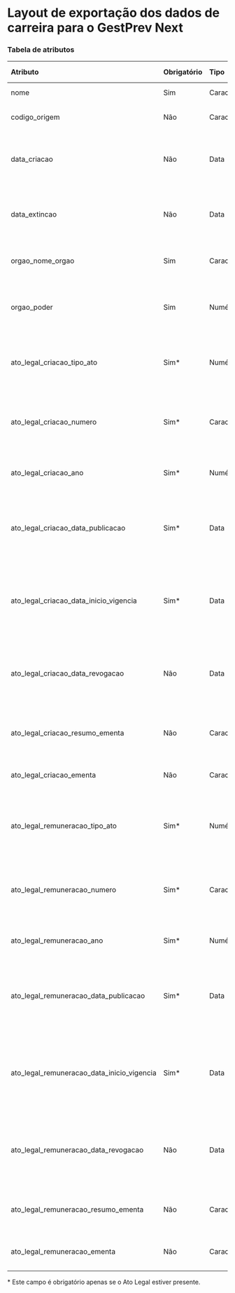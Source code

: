 # Layout de exportação dos dados de carreira para o GestPrev Next

### Tabela de atributos

 | Atributo                                   | Obrigatório | Tipo     | Descrição                                                                                           | Tamanho máximo |
 | :----------------------------------------- | :---------- | :------- | :-------------------------------------------------------------------------------------------------- | -------------: |
 | nome                                       | Sim         | Caracter | Nome da carreira                                                                                    | 60             |
 | codigo_origem                              | Não         | Caracter | Código de origem da carreira                                                                        | 6              |
 | data_criacao                               | Não         | Data     | Data da criação da carreira, preencher no formato DD/MM/AAAA                                        | 10             |
 | data_extincao                              | Não         | Data     | Data da extinção da carreira, preencher no formato DD/MM/AAAA                                       | 10             |
 | orgao_nome_orgao                           | Sim         | Caracter | Nome do órgão vinculado à carreira                                                                  | 100            |
 | orgao_poder                                | Sim         | Numérico | Poder do órgão vinculado à carreira, de acordo com a Tabela 19                                      | 1              |
 | ato_legal_criacao_tipo_ato                 | Sim\*       | Numérico | Tipo do ato legal de criação da carreira, de acordo com a Tabela 23                                 | 2              |
 | ato_legal_criacao_numero                   | Sim\*       | Caracter | Número do ato legal de criaçao da carreira, preencher somente com números                           | 12             |
 | ato_legal_criacao_ano                      | Sim\*       | Numérico | Ano do ato legal de criação da carreira                                                             | 4              |
 | ato_legal_criacao_data_publicacao          | Sim\*       | Data     | Data de publicação do ato legal de criação da carreira, preencher no formato DD/MM/AAAA             | 10             |
 | ato_legal_criacao_data_inicio_vigencia     | Sim\*       | Data     | Data de início de vigência do ato legal de criação da carreira, preencher no formato DD/MM/AAAA     | 10             |
 | ato_legal_criacao_data_revogacao           | Não         | Data     | Data de revogação do ato legal de criação da carreira, preencher no formato DD/MM/AAAA              | 10             |
 | ato_legal_criacao_resumo_ementa            | Não         | Caracter | Resumo da ementa do ato legal de criação da carreira                                                | 100            |
 | ato_legal_criacao_ementa                   | Não         | Caracter | Ementa do ato legal de criação da carreira                                                          | 1000           |
 | ato_legal_remuneracao_tipo_ato             | Sim\*       | Numérico | Tipo do ato legal da remuneração da carreira, de acordo com a Tabela 23                             | 2              |
 | ato_legal_remuneracao_numero               | Sim\*       | Caracter | Número do ato legal da remuneração da carreira, preencher somente com números                       | 12             |
 | ato_legal_remuneracao_ano                  | Sim\*       | Numérico | Ano do ato legal da remuneração da carreira                                                         | 4              |
 | ato_legal_remuneracao_data_publicacao      | Sim\*       | Data     | Data de publicação do ato legal da remuneração da carreira, preencher no formato DD/MM/AAAA         | 10             |
 | ato_legal_remuneracao_data_inicio_vigencia | Sim\*       | Data     | Data de início de vigência do ato legal da remuneração da carreira, preencher no formato DD/MM/AAAA | 10             |
 | ato_legal_remuneracao_data_revogacao       | Não         | Data     | Data de revogação do ato legal da remuneração da carreira, preencher no formato DD/MM/AAAA          | 10             |
 | ato_legal_remuneracao_resumo_ementa        | Não         | Caracter | Resumo da ementa do ato legal da remuneração da carreira                                            | 100            |
 | ato_legal_remuneracao_ementa               | Não         | Caracter | Ementa do ato legal da remuneração da carreira                                                      | 1000           |

\* Este campo é obrigatório apenas se o Ato Legal estiver presente.

